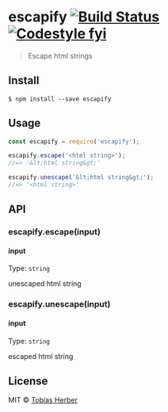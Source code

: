 # escapify [![Build Status](https://travis-ci.org/tobihrbr/escapify.svg?branch=master)](https://travis-ci.org/tobihrbr/escapify) [![Codestyle fyi](https://img.shields.io/badge/code%20style-fyi-E91E63.svg)](https://github.com/tobihrbr/fyi)


> Escape html strings

## Install

```
$ npm install --save escapify
```

## Usage

```js
const escapify = require('escapify');

escapify.escape('<html string>');
//=> '&lt;html string&gt;'

escapify.unescape('&lt;html string&gt;');
//=> '<html string>'
```

## API

### escapify.escape(input)

#### input

Type: `string`

unescaped html string

### escapify.unescape(input)

#### input

Type: `string`

escaped html string

## License

MIT © [Tobias Herber](https://tobihrbr.com)
